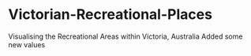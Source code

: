# Victorian-Recreational-Places
Visualising the Recreational Areas within Victoria, Australia
Added some new values

